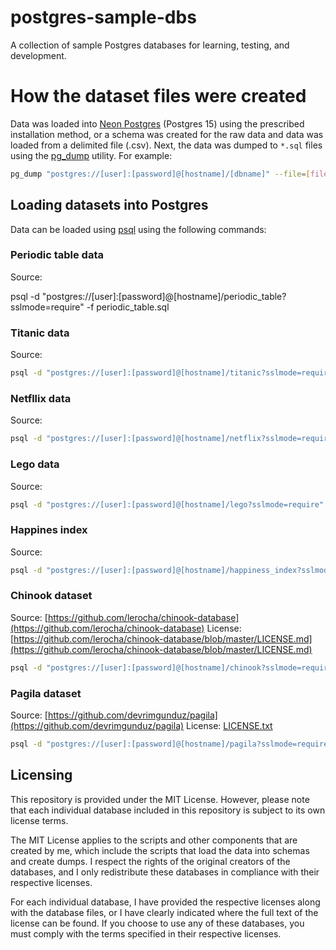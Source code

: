 # postgres-sample-dbs

A collection of sample Postgres databases for learning, testing, and development.

# How the dataset files were created

Data was loaded into [Neon Postgres](https://neon.tech/) (Postgres 15) using the prescribed installation method, or a schema was created for the raw data and data was loaded from a delimited file (.csv). Next, the data was dumped to `*.sql` files using the [pg_dump](https://www.postgresql.org/docs/current/app-pgdump.html) utility. For example:

```bash
pg_dump "postgres://[user]:[password]@[hostname]/[dbname]" --file=[file_name].sql --format=p --no-owner --no-privileges --no-tablespaces
```

## Loading datasets into Postgres

Data can be loaded using [psql](https://www.postgresql.org/docs/current/app-psql.html) using the following commands:

### Periodic table data

Source: []()

psql -d "postgres://[user]:[password]@[hostname]/periodic_table?sslmode=require" -f periodic_table.sql

### Titanic data

Source: []()

```bash
psql -d "postgres://[user]:[password]@[hostname]/titanic?sslmode=require" -f titanic.sql
```

### Netfllix data

Source: []()

```bash
psql -d "postgres://[user]:[password]@[hostname]/netflix?sslmode=require" -f netflix_shows.sql
```
  
### Lego data

Source: []()

```bash
psql -d "postgres://[user]:[password]@[hostname]/lego?sslmode=require" -f lego.sql
```
  
### Happines index

Source: []()

```bash
psql -d "postgres://[user]:[password]@[hostname]/happiness_index?sslmode=require" -f happiness_index.sql
```

### Chinook dataset

Source: [https://github.com/lerocha/chinook-database](https://github.com/lerocha/chinook-database)
License: [https://github.com/lerocha/chinook-database/blob/master/LICENSE.md](https://github.com/lerocha/chinook-database/blob/master/LICENSE.md)

```bash
psql -d "postgres://[user]:[password]@[hostname]/chinook?sslmode=require" -f chinook.sql
```
  
### Pagila dataset

Source: [https://github.com/devrimgunduz/pagila](https://github.com/devrimgunduz/pagila)
License: [LICENSE.txt](https://github.com/devrimgunduz/pagila/blob/master/LICENSE.txt)

```bash
psql -d "postgres://[user]:[password]@[hostname]/pagila?sslmode=require" -f pagila.sql
```

## Licensing

This repository is provided under the MIT License. However, please note that each individual database included in this repository is subject to its own license terms.

The MIT License applies to the scripts and other components that are created by me, which include the scripts that load the data into schemas and create dumps. I respect the rights of the original creators of the databases, and I only redistribute these databases in compliance with their respective licenses.

For each individual database, I have provided the respective licenses along with the database files, or I have clearly indicated where the full text of the license can be found. If you choose to use any of these databases, you must comply with the terms specified in their respective licenses.
